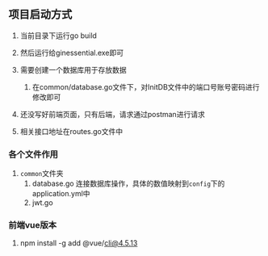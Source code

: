 ## 项目启动方式

1. 当前目录下运行go build

2. 然后运行给ginessential.exe即可

3. 需要创建一个数据库用于存放数据

   1. 在common/database.go文件下，对InitDB文件中的端口号账号密码进行修改即可

4. 还没写好前端页面，只有后端，请求通过postman进行请求

5. 相关接口地址在routes.go文件中

### 各个文件作用
1. `common`文件夹
   1. database.go  连接数据库操作，具体的数值映射到`config`下的application.yml中
   2. jwt.go  


### 前端vue版本
1. npm install -g add @vue/cli@4.5.13